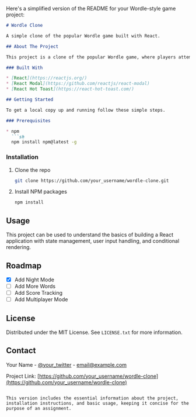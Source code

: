 Here's a simplified version of the README for your Wordle-style game project:

```markdown
# Wordle Clone

A simple clone of the popular Wordle game built with React.

## About The Project

This project is a clone of the popular Wordle game, where players attempt to guess a 5-letter word within six tries. Each guess provides feedback on how close the letters are to the correct word.

### Built With

* [React](https://reactjs.org/)
* [React Modal](https://github.com/reactjs/react-modal)
* [React Hot Toast](https://react-hot-toast.com/)

## Getting Started

To get a local copy up and running follow these simple steps.

### Prerequisites

* npm
  ```sh
  npm install npm@latest -g
  ```

### Installation

1. Clone the repo
   ```sh
   git clone https://github.com/your_username/wordle-clone.git
   ```
2. Install NPM packages
   ```sh
   npm install
   ```

## Usage

This project can be used to understand the basics of building a React application with state management, user input handling, and conditional rendering.

## Roadmap

- [x] Add Night Mode
- [ ] Add More Words
- [ ] Add Score Tracking
- [ ] Add Multiplayer Mode

## License

Distributed under the MIT License. See `LICENSE.txt` for more information.

## Contact

Your Name - [@your_twitter](https://twitter.com/your_username) - email@example.com

Project Link: [https://github.com/your_username/wordle-clone](https://github.com/your_username/wordle-clone)
```

This version includes the essential information about the project, installation instructions, and basic usage, keeping it concise for the purpose of an assignment.
